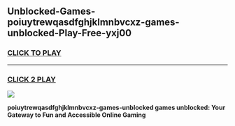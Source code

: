 
## Unblocked-Games-poiuytrewqasdfghjklmnbvcxz-games-unblocked-Play-Free-yxj00
<h3>
<a href="https://premium76.site?title=poiuytrewqasdfghjklmnbvcxz-games-unblocked&ref=17A">CLICK TO PLAY</a></h3>
<hr>

<h3>
<a href="https://premium76.site?title=poiuytrewqasdfghjklmnbvcxz-games-unblocked&ref=17A">CLICK 2 PLAY</a>
  
</h3>

<a href="https://premium76.site?title=poiuytrewqasdfghjklmnbvcxz-games-unblocked&ref=17A"><img src="https://clearcache.store/games.png"></a>


**poiuytrewqasdfghjklmnbvcxz-games-unblocked games unblocked: Your Gateway to Fun and Accessible Online Gaming**
